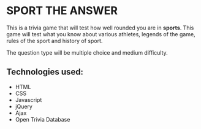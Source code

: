 # SPORT THE ANSWER

This is a trivia game that will test how well rounded you are in **sports**. This game will test  what you know about various athletes, legends of the game, rules of the sport and history of sport.  

 The question type will be multiple choice and medium difficulty.


 ## Technologies used: 
- HTML
- CSS
- Javascript
- jQuery
- Ajax
- Open Trivia Database



